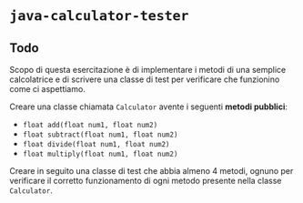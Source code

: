 # `java-calculator-tester`

## Todo
Scopo di questa esercitazione è di implementare i metodi di una semplice calcolatrice e di scrivere una classe di test per verificare che funzionino come ci aspettiamo.

Creare una classe chiamata `Calculator` avente i seguenti **metodi pubblici**:
- `float add(float num1, float num2)`
- `float subtract(float num1, float num2)`
- `float divide(float num1, float num2)`
- `float multiply(float num1, float num2)`

Creare in seguito una classe di test che abbia almeno 4 metodi, ognuno per verificare il corretto funzionamento di ogni metodo presente nella classe `Calculator`.